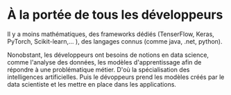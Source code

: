 # **À la portée de tous les développeurs**

Il y a moins mathématiques, des frameworks dédiés (TenserFlow, Keras, PyTorch, Scikit-learn,... ), des langages connus (comme java, .net, python).

Nonobstant, les développeurs ont besoins de notions en data science, comme l'analyse des données, les modèles d'apprentissage afin de répondre à une problématique métier. D'où la spécialisation des intelligences artificielles.
Puis le dévoppeurs prend les modèles créés par le data scientiste et les mettre en place dans les applications.